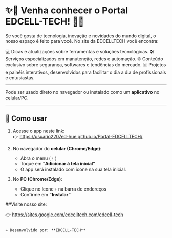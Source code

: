 # ✨🚀 Venha conhecer o Portal EDCELL-TECH! 🚀✨

Se você gosta de tecnologia, inovação e novidades do mundo digital, o nosso espaço é feito para você.
No site da EDCELLTECH você encontra:

💻 Dicas e atualizações sobre ferramentas e soluções tecnológicas.
🛠️ Serviços especializados em manutenção, redes e automação.
🌐 Conteúdo exclusivo sobre segurança, softwares e tendências do mercado.
📊 Projetos e painéis interativos, desenvolvidos para facilitar o dia a dia de profissionais e entusiastas.

---

Pode ser usado direto no navegador ou instalado como um **aplicativo** no celular/PC.

---

## 🚀 Como usar
1. Acesse o app neste link:  
   👉 https://usuario2207ed-hue.github.io/Portal-EDCELLTECH/

2. No navegador do **celular (Chrome/Edge)**:  
   - Abra o menu (⋮)  
   - Toque em **"Adicionar à tela inicial"**  
   - O app será instalado com ícone na sua tela inicial.  

3. No **PC (Chrome/Edge)**:  
   - Clique no ícone `+` na barra de endereços  
   - Confirme em **"Instalar"**  

##Visite nosso site: 

   👉 https://sites.google.com/edcelltech.com/edcell-tech

```

✍️ Desenvolvido por: **EDCELL-TECH**
